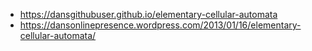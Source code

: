 - https://dansgithubuser.github.io/elementary-cellular-automata
- https://dansonlinepresence.wordpress.com/2013/01/16/elementary-cellular-automata/
